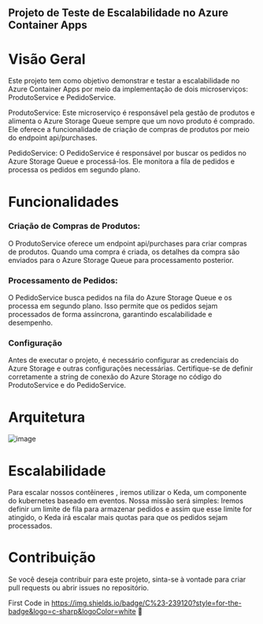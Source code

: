 ## Projeto de Teste de Escalabilidade no Azure Container Apps
# Visão Geral
Este projeto tem como objetivo demonstrar e testar a escalabilidade no Azure Container Apps por meio da implementação de dois microserviços: ProdutoService e PedidoService.

ProdutoService: Este microserviço é responsável pela gestão de produtos e alimenta o Azure Storage Queue sempre que um novo produto é comprado. Ele oferece a funcionalidade de criação de compras de produtos por meio do endpoint api/purchases.

PedidoService: O PedidoService é responsável por buscar os pedidos no Azure Storage Queue e processá-los. Ele monitora a fila de pedidos e processa os pedidos em segundo plano.

# Funcionalidades
### Criação de Compras de Produtos:

O ProdutoService oferece um endpoint api/purchases para criar compras de produtos. Quando uma compra é criada, os detalhes da compra são enviados para o Azure Storage Queue para processamento posterior.

### Processamento de Pedidos:

O PedidoService busca pedidos na fila do Azure Storage Queue e os processa em segundo plano. Isso permite que os pedidos sejam processados de forma assíncrona, garantindo escalabilidade e desempenho.

### Configuração
Antes de executar o projeto, é necessário configurar as credenciais do Azure Storage e outras configurações necessárias. Certifique-se de definir corretamente a string de conexão do Azure Storage no código do ProdutoService e do PedidoService.


# Arquitetura
![image](https://github.com/Eubrandao/AzureContainerApps/assets/55800764/c6306b44-fe4d-4429-a58a-2577398dd9a1)

# Escalabilidade
Para escalar nossos contêineres , iremos utilizar o Keda, um componente do kubernetes baseado em eventos.
Nossa missão será simples: Iremos definir um limite de fila para armazenar pedidos e assim que esse limite for atingido, o Keda irá escalar mais quotas para que os pedidos sejam processados.

# Contribuição
Se você deseja contribuir para este projeto, sinta-se à vontade para criar pull requests ou abrir issues no repositório.

First Code in https://img.shields.io/badge/C%23-239120?style=for-the-badge&logo=c-sharp&logoColor=white  🤘





